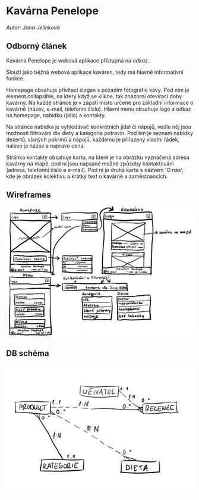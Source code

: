 # Kavárna Penelope

*Autor: Jana Jelínková*

## Odborný článek 

Kavárna Penelope je webová aplikace přístupná na *odkaz*.

Slouží jako běžná webová aplikace kaváren, tedy má hlavně informativní funkce.

Homepage obsahuje přivítací slogan s pozadím fotografie kávy. Pod ním je element collapsible, na který když se klikne, tak znázorní otevírací doby kavárny. Na každé stránce je v zápatí místo určené pro základní informace o kavárně (název, e-mail, telefonní číslo). Hlavní menu obsahuje logo a odkaz na homepage, nabídku (jídla) a kontakty. 

Na stránce nabídka je vyhledávač konkrétních jídel či nápojů, vedle něj jsou možnosti filtrování dle diety a kategorie potravin. Pod tím je seznam nabídky dezertů, slaných pokrmů a nápojů, každému je přiřazený vlastní řádek, nalevo je název a napravo cena.

Stránka kontakty obsahuje kartu, na které je na obrázku vyznačená adresa kavárny na mapě, pod ní jsou napsané možné způsoby kontaktování (adresa, telefonní číslo a e-mail). Pod ní je druhá karta s názvem 'O nás', kde je obrázek kolektivu a krátký text o kavárně a zaměstnancích.

## Wireframes
![Wireframes](WA_wireframes.png)
## DB schéma
![DBschema](WA_DBschema.png)